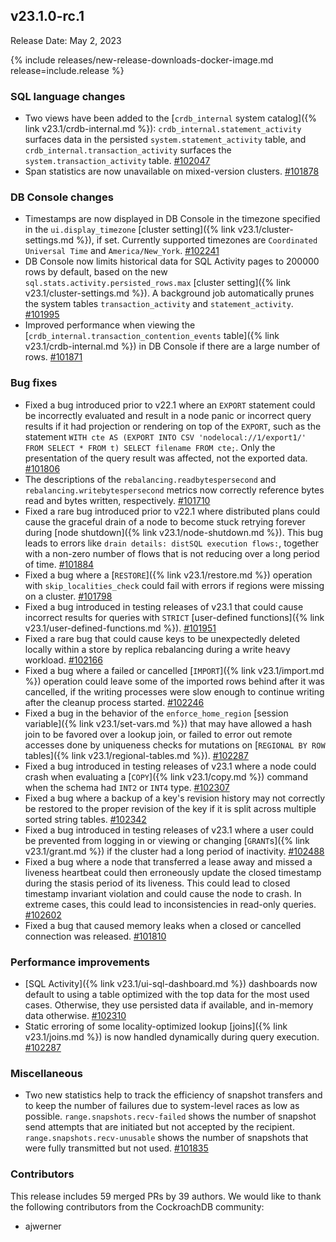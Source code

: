 ## v23.1.0-rc.1

Release Date: May 2, 2023

{% include releases/new-release-downloads-docker-image.md release=include.release %}

<h3 id="v23-1-0-rc-1-sql-language-changes">SQL language changes</h3>

- Two views have been added to the [`crdb_internal` system catalog]({% link v23.1/crdb-internal.md %}): `crdb_internal.statement_activity` surfaces data in the persisted `system.statement_activity` table, and `crdb_internal.transaction_activity` surfaces the `system.transaction_activity` table. [#102047][#102047]
- Span statistics are now unavailable on mixed-version clusters. [#101878][#101878]

<h3 id="v23-1-0-rc-1-db-console-changes">DB Console changes</h3>

- Timestamps are now displayed in DB Console in the timezone specified in the `ui.display_timezone` [cluster setting]({% link v23.1/cluster-settings.md %}), if set. Currently supported timezones are `Coordinated Universal Time` and `America/New_York`. [#102241][#102241]
- DB Console now limits historical data for SQL Activity pages to 200000 rows by default, based on the new `sql.stats.activity.persisted_rows.max` [cluster setting]({% link v23.1/cluster-settings.md %}). A background job automatically prunes the system tables `transaction_activity` and `statement_activity`. [#101995][#101995]
- Improved performance when viewing the [`crdb_internal.transaction_contention_events` table]({% link v23.1/crdb-internal.md %}) in DB Console if there are a large number of rows. [#101871][#101871]

<h3 id="v23-1-0-rc-1-bug-fixes">Bug fixes</h3>

- Fixed a bug introduced prior to v22.1 where an `EXPORT` statement could be incorrectly evaluated and result in a node panic or incorrect query results if it had projection or rendering on top of the `EXPORT`, such as the statement `WITH cte AS (EXPORT INTO CSV 'nodelocal://1/export1/' FROM SELECT * FROM t) SELECT filename FROM cte;`. Only the presentation of the query result was affected, not the exported data. [#101806][#101806]
- The descriptions of the `rebalancing.readbytespersecond` and `rebalancing.writebytespersecond` metrics now correctly reference bytes read and bytes written, respectively. [#101710][#101710]
- Fixed a rare bug introduced prior to v22.1 where distributed plans could cause the graceful drain of a node to become stuck retrying forever during [node shutdown]({% link v23.1/node-shutdown.md %}). This bug leads to errors like `drain details: distSQL execution flows:`, together with a non-zero number of flows that is not reducing over a long period of time. [#101884][#101884]
- Fixed a bug where a [`RESTORE`]({% link v23.1/restore.md %}) operation with `skip_localities_check` could fail with errors if regions were missing on a cluster. [#101798][#101798]
- Fixed a bug introduced in testing releases of v23.1 that could cause incorrect results for queries with `STRICT` [user-defined functions]({% link v23.1/user-defined-functions.md %}). [#101951][#101951]
- Fixed a rare bug that could cause keys to be unexpectedly deleted locally within a store by replica rebalancing during a write heavy workload. [#102166][#102166]
- Fixed a bug where a failed or cancelled [`IMPORT`]({% link v23.1/import.md %}) operation could leave some of the imported rows behind after it was cancelled, if the writing processes were slow enough to continue writing after the cleanup process started. [#102246][#102246]
- Fixed a bug in the behavior of the `enforce_home_region` [session variable]({% link v23.1/set-vars.md %}) that may have allowed a hash join to be favored over a lookup join, or failed to error out remote accesses done by uniqueness checks for mutations on [`REGIONAL BY ROW` tables]({% link v23.1/regional-tables.md %}). [#102287][#102287]
- Fixed a bug introduced in testing releases of v23.1 where a node could crash when evaluating a [`COPY`]({% link v23.1/copy.md %}) command when the schema had `INT2` or `INT4` type. [#102307][#102307]
- Fixed a bug where a backup of a key's revision history may not correctly be restored to the proper revision of the key if it is split across multiple sorted string tables. [#102342][#102342]
- Fixed a bug introduced in testing releases of v23.1 where a user could be prevented from logging in or viewing or changing [`GRANT`s]({% link v23.1/grant.md %}) if the cluster had a long period of inactivity. [#102488][#102488]
- Fixed a bug where a node that transferred a lease away and missed a liveness heartbeat could then erroneously update the closed timestamp during the stasis period of its liveness. This could lead to closed timestamp invariant violation and could cause the node to crash. In extreme cases, this could lead to inconsistencies in read-only queries. [#102602][#102602]
- Fixed a bug that caused memory leaks when a closed or cancelled connection was released. [#101810][#101810]

<h3 id="v23-1-0-rc-1-performance-improvements">Performance improvements</h3>

- [SQL Activity]({% link v23.1/ui-sql-dashboard.md %}) dashboards now default to using a table optimized with the top data for the most used cases. Otherwise, they use persisted data if available, and in-memory data otherwise. [#102310][#102310]
- Static erroring of some locality-optimized lookup [joins]({% link v23.1/joins.md %}) is now handled dynamically during query execution. [#102287][#102287]

<h3 id="v23-1-0-rc-1-miscellaneous">Miscellaneous</h3>

- Two new statistics help to track the efficiency of snapshot transfers and to keep the number of failures due to system-level races as low as possible. `range.snapshots.recv-failed` shows the number of snapshot send attempts that are initiated but not accepted by the recipient. `range.snapshots.recv-unusable` shows the number of snapshots that were fully transmitted but not used. [#101835][#101835]

<div class="release-note-contributors" markdown="1">

<h3 id="v23-1-0-rc-1-contributors">Contributors</h3>

This release includes 59 merged PRs by 39 authors.
We would like to thank the following contributors from the CockroachDB community:

- ajwerner

</div>

[#101710]: https://github.com/cockroachdb/cockroach/pull/101710
[#101798]: https://github.com/cockroachdb/cockroach/pull/101798
[#101806]: https://github.com/cockroachdb/cockroach/pull/101806
[#101810]: https://github.com/cockroachdb/cockroach/pull/101810
[#101835]: https://github.com/cockroachdb/cockroach/pull/101835
[#101871]: https://github.com/cockroachdb/cockroach/pull/101871
[#101878]: https://github.com/cockroachdb/cockroach/pull/101878
[#101884]: https://github.com/cockroachdb/cockroach/pull/101884
[#101951]: https://github.com/cockroachdb/cockroach/pull/101951
[#101995]: https://github.com/cockroachdb/cockroach/pull/101995
[#101997]: https://github.com/cockroachdb/cockroach/pull/101997
[#102047]: https://github.com/cockroachdb/cockroach/pull/102047
[#102166]: https://github.com/cockroachdb/cockroach/pull/102166
[#102241]: https://github.com/cockroachdb/cockroach/pull/102241
[#102246]: https://github.com/cockroachdb/cockroach/pull/102246
[#102287]: https://github.com/cockroachdb/cockroach/pull/102287
[#102307]: https://github.com/cockroachdb/cockroach/pull/102307
[#102310]: https://github.com/cockroachdb/cockroach/pull/102310
[#102342]: https://github.com/cockroachdb/cockroach/pull/102342
[#102488]: https://github.com/cockroachdb/cockroach/pull/102488
[#102602]: https://github.com/cockroachdb/cockroach/pull/102602
[89e1a0086]: https://github.com/cockroachdb/cockroach/commit/89e1a0086
